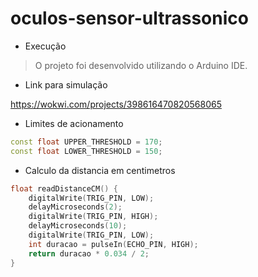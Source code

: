# oculos-sensor-ultrassonico

- Execução

> O projeto foi desenvolvido utilizando o Arduino IDE.

- Link para simulação

https://wokwi.com/projects/398616470820568065

- Limites de acionamento

```cpp
const float UPPER_THRESHOLD = 170;
const float LOWER_THRESHOLD = 150;
```

- Calculo da distancia em centimetros

```cpp
float readDistanceCM() {
	digitalWrite(TRIG_PIN, LOW);
	delayMicroseconds(2);
	digitalWrite(TRIG_PIN, HIGH);
	delayMicroseconds(10);
	digitalWrite(TRIG_PIN, LOW);
	int duracao = pulseIn(ECHO_PIN, HIGH);
	return duracao * 0.034 / 2;
}
```
